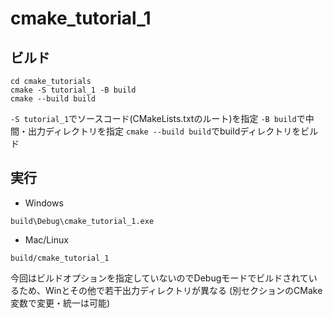# cmake_tutorial_1
## ビルド
```
cd cmake_tutorials
cmake -S tutorial_1 -B build
cmake --build build
```
`-S tutorial_1`でソースコード(CMakeLists.txtのルート)を指定
`-B build`で中間・出力ディレクトリを指定
`cmake --build build`でbuildディレクトリをビルド

## 実行
- Windows
```
build\Debug\cmake_tutorial_1.exe
```
- Mac/Linux
```
build/cmake_tutorial_1
```
今回はビルドオプションを指定していないのでDebugモードでビルドされているため、Winとその他で若干出力ディレクトリが異なる
(別セクションのCMake変数で変更・統一は可能)